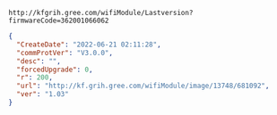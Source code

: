 `http://kfgrih.gree.com/wifiModule/Lastversion?firmwareCode=362001066062`

```json
{
  "CreateDate": "2022-06-21 02:11:28",
  "commProtVer": "V3.0.0",
  "desc": "",
  "forcedUpgrade": 0,
  "r": 200,
  "url": "http://kf.grih.gree.com/wifiModule/image/13748/681092",
  "ver": "1.03"
}
```
